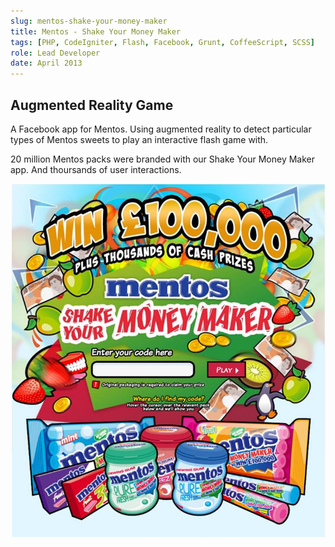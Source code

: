```yaml
---
slug: mentos-shake-your-money-maker
title: Mentos - Shake Your Money Maker
tags: [PHP, CodeIgniter, Flash, Facebook, Grunt, CoffeeScript, SCSS]
role: Lead Developer
date: April 2013
---
```


## Augmented Reality Game

A Facebook app for Mentos. Using augmented reality to detect particular types of Mentos sweets to play an interactive flash game with.

20 million Mentos packs were branded with our Shake Your Money Maker app. And thoursands of user interactions.

![alt text](screenshot.jpg "App Screenshot")
